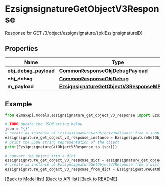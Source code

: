 # EzsignsignatureGetObjectV3Response

Response for GET /3/object/ezsignsignature/{pkiEzsignsignatureID}

## Properties

Name | Type | Description | Notes
------------ | ------------- | ------------- | -------------
**obj_debug_payload** | [**CommonResponseObjDebugPayload**](CommonResponseObjDebugPayload.md) |  | 
**obj_debug** | [**CommonResponseObjDebug**](CommonResponseObjDebug.md) |  | [optional] 
**m_payload** | [**EzsignsignatureGetObjectV3ResponseMPayload**](EzsignsignatureGetObjectV3ResponseMPayload.md) |  | 

## Example

```python
from eZmaxApi.models.ezsignsignature_get_object_v3_response import EzsignsignatureGetObjectV3Response

# TODO update the JSON string below
json = "{}"
# create an instance of EzsignsignatureGetObjectV3Response from a JSON string
ezsignsignature_get_object_v3_response_instance = EzsignsignatureGetObjectV3Response.from_json(json)
# print the JSON string representation of the object
print(EzsignsignatureGetObjectV3Response.to_json())

# convert the object into a dict
ezsignsignature_get_object_v3_response_dict = ezsignsignature_get_object_v3_response_instance.to_dict()
# create an instance of EzsignsignatureGetObjectV3Response from a dict
ezsignsignature_get_object_v3_response_from_dict = EzsignsignatureGetObjectV3Response.from_dict(ezsignsignature_get_object_v3_response_dict)
```
[[Back to Model list]](../README.md#documentation-for-models) [[Back to API list]](../README.md#documentation-for-api-endpoints) [[Back to README]](../README.md)



